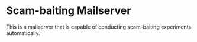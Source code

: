 # Scam-baiting Mailserver
This is a mailserver that is capable of conducting
scam-baiting experiments automatically.